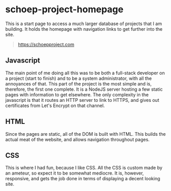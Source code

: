 # schoep-project-homepage
This is a start page to access a much larger database of projects that I am building. It holds the homepage with navigation links to get further into the site.

> https://schoepproject.com

## Javascript
The main point of me doing all this was to be both a full-stack developer on a project (start to finish) and to be a system administrator, with all the annoyances of that. This part of the project is the most simple and is, therefore, the first one complete. It is a NodeJS server hosting a few static pages with information to get elsewhere. The only complexity in the javascript is that it routes an HTTP server to link to HTTPS, and gives out certificates from Let's Encrypt on that channel.

## HTML
Since the pages are static, all of the DOM is built with HTML. This builds the actual meat of the website, and allows navigation throughout pages.

## CSS
This is where I had fun, because I like CSS. All the CSS is custom made by an ameteur, so expect it to be somewhat mediocre. It is, however, responsive, and gets the job done in terms of displaying a decent looking site.
